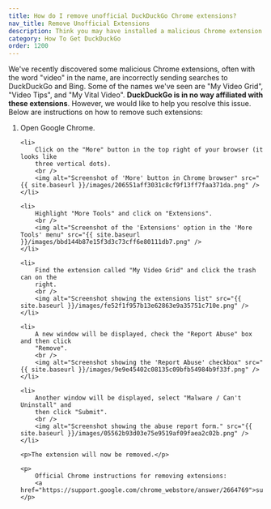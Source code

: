 ```yaml
---
title: How do I remove unofficial DuckDuckGo Chrome extensions?
nav_title: Remove Unofficial Extensions
description: Think you may have installed a malicious Chrome extension pretending to be from DuckDuckGo? Here’s how to get rid of it.
category: How To Get DuckDuckGo
order: 1200
---
```


<p>
    We've recently discovered some malicious Chrome extensions, often with the
    word "video" in the name, are incorrectly sending searches to DuckDuckGo and
    Bing. Some of the names we've seen are "My Video Grid", "Video Tips", and "My
    Vital Video".
    <strong>DuckDuckGo is in no way affiliated with these extensions</strong>.
    However, we would like to help you resolve this issue. Below are instructions
    on how to remove such extensions:
</p>

<ol>
    <li>Open Google Chrome.</li>

    <li>
        Click on the "More" button in the top right of your browser (it looks like
        three vertical dots).
        <br />
        <img alt="Screenshot of 'More' button in Chrome browser" src="{{ site.baseurl }}/images/206551aff3031c8cf9f13ff7faa371da.png" />
    </li>

    <li>
        Highlight "More Tools" and click on "Extensions".
        <br />
        <img alt="Screenshot of the 'Extensions' option in the 'More Tools' menu" src="{{ site.baseurl }}/images/bbd144b87e15f3d3c73cff6e80111db7.png" />
    </li>

    <li>
        Find the extension called "My Video Grid" and click the trash can on the
        right.
        <br />
        <img alt="Screenshot showing the extensions list" src="{{ site.baseurl }}/images/fe52f1f957b13e62863e9a35751c710e.png" />
    </li>

    <li>
        A new window will be displayed, check the "Report Abuse" box and then click
        "Remove".
        <br />
        <img alt="Screenshot showing the 'Report Abuse' checkbox" src="{{ site.baseurl }}/images/9e9e45402c08135c09bfb54984b9f33f.png" />
    </li>

    <li>
        Another window will be displayed, select "Malware / Can't Uninstall" and
        then click "Submit".
        <br />
        <img alt="Screenshot showing the abuse report form." src="{{ site.baseurl }}/images/05562b93d03e75e9519af09faea2c02b.png" />
    </li>

    <p>The extension will now be removed.</p>

    <p>
        Official Chrome instructions for removing extensions:
        <a href="https://support.google.com/chrome_webstore/answer/2664769">support.google.com/chrome_webstore/answer/2664769</a>
    </p>

</ol>
